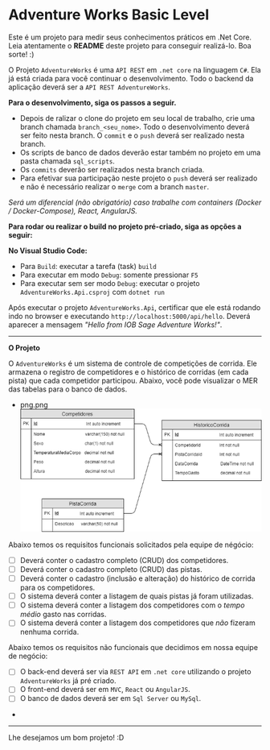 # Adventure Works Basic Level

Este é um projeto para medir seus conhecimentos práticos em .Net Core.
Leia atentamente o **README** deste projeto para conseguir realizá-lo.
Boa sorte! :)

O Projeto `AdventureWorks` é uma `API REST` em `.net core` na linguagem `C#`.
Ela já está criada para você continuar o desenvolvimento.
Todo o backend da aplicação deverá ser a `API REST AdventureWorks`.

**Para o desenvolvimento, siga os passos a seguir.**

*   Depois de ralizar o clone do projeto em seu local de trabalho, crie uma branch chamada `branch_<seu_nome>`. Todo o desenvolvimento deverá ser feito nesta branch. O `commit` e o `push` deverá ser realizado nesta branch.
*   Os scripts de banco de dados deverão estar também no projeto em uma pasta chamada `sql_scripts`.
*   Os `commits` deverão ser realizados nesta branch criada.
*   Para efetivar sua participação neste projeto o `push` deverá ser realizado e não é necessário realizar o `merge` com a branch `master`.

*Será um diferencial (não obrigatório) caso trabalhe com containers (Docker / Docker-Compose), React, AngularJS.*

**Para rodar ou realizar o build no projeto pré-criado, siga as opções a seguir:**

**No Visual Studio Code:**
*  Para `Build`: executar a tarefa (task) `build`
*  Para executar em modo `Debug`: somente pressionar `F5`
*  Para executar sem ser modo `Debug`: executar o projeto `AdventureWorks.Api.csproj` com  `dotnet run`

Após executar o projeto `AdventureWorks.Api`, certificar que ele está rodando indo no browser e executando `http://localhost:5000/api/hello`. Deverá aparecer a mensagem *"Hello from IOB Sage Adventure Works!"*.

---

**O Projeto**

O `AdventureWorks` é um sistema de controle de competições de corrida. Ele armazena o registro de competidores e o histórico de corridas (em cada pista) que cada competidor participou.
Abaixo, você pode visualizar o MER das tabelas para o banco de dados.

- png.png ![](MER-Basic-Test-IOB.png)

Abaixo temos os requisitos funcionais solicitados pela equipe de négócio:

* [ ]  Deverá conter o cadastro completo (CRUD) dos competidores.
* [ ]  Deverá conter o cadastro completo (CRUD) das pistas.
* [ ]  Deverá conter o cadastro (inclusão e alteração) do histórico de corrida para os competidores.
* [ ]  O sistema deverá conter a listagem de quais pistas já foram utilizadas.
* [ ]  O sistema deverá conter a listagem dos competidores com o *tempo médio* gasto nas corridas.
* [ ]  O sistema deverá conter a listagem dos competidores que *não* fizeram nenhuma corrida.

Abaixo temos os requisitos não funcionais que decidimos em nossa equipe de negócio:

* [ ] O back-end deverá ser via `REST API` em `.net core` utilizando o projeto `AdventureWorks` já pré criado.
* [ ] O front-end deverá ser em `MVC`, `React` ou `AngularJS`.
* [ ] O banco de dados deverá ser em `Sql Server` ou `MySql`.
* 

---

Lhe desejamos um bom projeto! :D